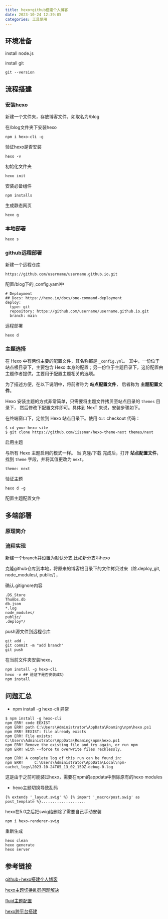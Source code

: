 ```yaml
---
title: hexo+github搭建个人博客
date: 2023-10-24 12:39:05
categories: 工具使用
---
```


## 环境准备

install node.js

install git

```
git --version
```



## 流程搭建

### 安装hexo

新建一个文件夹，存放博客文件，如取名为/blog

在/blog文件夹下安装hexo

```shell
npm i hexo-cli -g
```

验证hexo是否安装

```shell
hexo -v
```

初始化文件夹

```shell
hexo init
```

安装必备组件

```shell
npm installs
```

生成静态网页

```shell
hexo g
```



### 本地部署

```shell
hexo s
```



### github远程部署

新建一个远程仓库

```
https://github.com/username/username.github.io.git
```

配置/blog下的_config.yaml中

```
# Deployment
## Docs: https://hexo.io/docs/one-command-deployment
deploy:
  type: git
  repository: https://github.com/username/username.github.io.git
  branch: main
```

远程部署

```
hexo d
```



### 主题选择

在 Hexo 中有两份主要的配置文件，其名称都是 `_config.yml`。 其中，一份位于站点根目录下，主要包含 Hexo 本身的配置；另一份位于主题目录下，这份配置由主题作者提供，主要用于配置主题相关的选项。

为了描述方便，在以下说明中，将前者称为 **站点配置文件**， 后者称为 **主题配置文件**。

Hexo 安装主题的方式非常简单，只需要将主题文件拷贝至站点目录的 `themes` 目录下， 然后修改下配置文件即可。具体到 NexT 来说，安装步骤如下。

在终端窗口下，定位到 Hexo 站点目录下。使用 `Git` checkout 代码：

```shell
$ cd your-hexo-site
$ git clone https://github.com/iissnan/hexo-theme-next themes/next
```

启用主题

与所有 Hexo 主题启用的模式一样。 当 克隆/下载 完成后，打开 **站点配置文件**， 找到 `theme` 字段，并将其值更改为 `next`。

```
theme: next
```

验证主题

```
hexo d -g
```

配置主题配置文件



## 多端部署

### 原理简介

### 流程实现

新建一个branch并设置为默认分支,比如新分支叫hexo

克隆github仓库到本地，将原来的博客根目录下的文件拷贝过来（除.deploy_git, node_modules/, public/），

确认.gitignore内容

```
.DS_Store
Thumbs.db
db.json
*.log
node_modules/
public/
.deploy*/
```

push源文件到远程仓库

```shell
git add .
git commit -m "add branch"
git push
```

在当前文件夹安装hexo，

```shell
npm install -g hexo-cli
hexo -v ## 验证下是否安装成功
npm install
```



## 问题汇总

* npm install -g hexo-cli 异常

```
$ npm install -g hexo-cli
npm ERR! code EEXIST
npm ERR! path C:\Users\Administrator\AppData\Roaming\npm\hexo.ps1
npm ERR! EEXIST: file already exists
npm ERR! File exists: C:\Users\Administrator\AppData\Roaming\npm\hexo.ps1
npm ERR! Remove the existing file and try again, or run npm
npm ERR! with --force to overwrite files recklessly.

npm ERR! A complete log of this run can be found in:
npm ERR!     C:\Users\Administrator\AppData\Local\npm-cache\_logs\2023-10-24T05_13_02_159Z-debug-0.log
```

这是由于之前可能装过hexo，需要在npm的appdata中删除原有的hexo modules

* hexo主题切换导致乱码

```
{% extends '_layout.swig' %} {% import '_macro/post.swig' as post_template %}....................
```

hexo在5.0之后把swig给删除了需要自己手动安装

```
npm i hexo-renderer-swig
```

重新生成

```
hexo clean          
hexo generate      
hexo server
```



## 参考链接

[github+hexo搭建个人博客](https://zz2summer.github.io/github-hexo-%E6%90%AD%E5%BB%BA%E4%B8%AA%E4%BA%BA%E5%8D%9A%E5%AE%A2/)

[hexo主题切换乱码问题解决](https://www.cnblogs.com/lanhualan/p/14588669.html)

[fluid主题配置](https://fluid-dev.github.io/hexo-fluid-docs/start/#%E5%88%9B%E5%BB%BA%E3%80%8C%E5%85%B3%E4%BA%8E%E9%A1%B5%E3%80%8D)

[hexo跨平台搭建](https://dora-cmon.github.io/posts/454ba26/)
